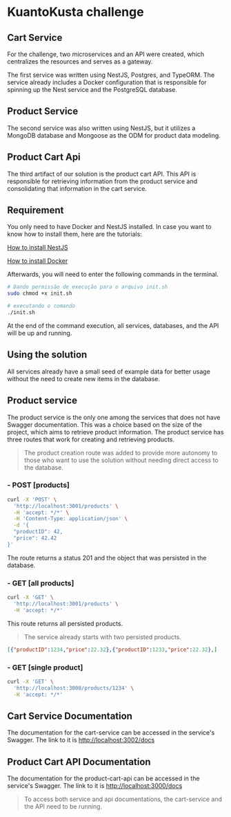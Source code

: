 # KuantoKusta challenge

## Cart Service
For the challenge, two microservices and an API were created, which centralizes the resources and serves as a gateway.

The first service was written using NestJS, Postgres, and TypeORM.
The service already includes a Docker configuration that is responsible for spinning up the Nest service and the PostgreSQL database.

## Product Service
The second service was also written using NestJS, but it utilizes a MongoDB database and Mongoose as the ODM for product data modeling.

## Product Cart Api
The third artifact of our solution is the product cart API. This API is responsible for retrieving information from the product service and consolidating that information in the cart service. 

## Requirement

You only need to have Docker and NestJS installed. In case you want to know how to install them, here are the tutorials:

[How to install NestJS](https://docs.nestjs.com/first-steps#prerequisites)

[How to install Docker](https://www.knowledgehut.com/blog/devops/docker-installation)

Afterwards, you will need to enter the following commands in the terminal.

```bash
# Dando permissão de execução para o arquivo init.sh
sudo chmod +x init.sh

# executando o comando
./init.sh
```

At the end of the command execution, all services, databases, and the API will be up and running.

## Using the solution

All services already have a small seed of example data for better usage without the need to create new items in the database.

## Product service

The product service is the only one among the services that does not have Swagger documentation.
This was a choice based on the size of the project, which aims to retrieve product information.
The product service has three routes that work for creating and retrieving products.

> The product creation route was added to provide more autonomy to those who want to use the solution without needing direct access to the database.

### - POST [products]

```bash
curl -X 'POST' \
  'http://localhost:3001/products' \
  -H 'accept: */*' \
  -H 'Content-Type: application/json' \
  -d '{
  "productID": 42,
  "price": 42.42
}'
```

The route returns a status 201 and the object that was persisted in the database.

### - GET [all products]

```bash
curl -X 'GET' \
  'http://localhost:3001/products' \
  -H 'accept: */*'
```

This route returns all persisted products.

> The service already starts with two persisted products.

```json
[{"productID":1234,"price":22.32},{"productID":1233,"price":22.32},]
```

### - GET [single product]

```bash
curl -X 'GET' \
  'http://localhost:3000/products/1234' \
  -H 'accept: */*'
```

## Cart Service Documentation

The documentation for the cart-service can be accessed in the service's Swagger. The link to it is [http://localhost:3002/docs](http://localhost:3002/docs)

## Product Cart API Documentation

The documentation for the product-cart-api can be accessed in the service's Swagger. The link to it is [http://localhost:3000/docs](http://localhost:3000/docs)

> To access both service and api documentations, the cart-service and the API need to be running.